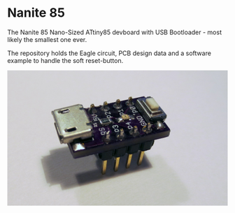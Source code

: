 Nanite 85 
======

The Nanite 85 Nano-Sized ATtiny85 devboard with USB Bootloader - most likely the smallest one ever.

The repository holds the Eagle circuit, PCB design data and a software example to handle the soft reset-button.

![The Nanitre 85](images/nanite-pic1.jpg)